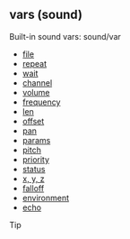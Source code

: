 ## vars (sound)


Built-in sound vars:
sound/var
+   [file](/ref/sound/var/file.md) 
+   [repeat](/ref/sound/var/repeat.md) 
+   [wait](/ref/sound/var/wait.md) 
+   [channel](/ref/sound/var/channel.md) 
+   [volume](/ref/sound/var/volume.md) 
+   [frequency](/ref/sound/var/frequency.md) 
+   [len](/ref/sound/var/len.md) 
+   [offset](/ref/sound/var/offset.md) 
+   [pan](/ref/sound/var/pan.md) 
+   [params](/ref/sound/var/params.md) 
+   [pitch](/ref/sound/var/pitch.md) 
+   [priority](/ref/sound/var/priority.md) 
+   [status](/ref/sound/var/status.md) 
+   [x, y, z](/ref/sound/var/xyz.md) 
+   [falloff](/ref/sound/var/falloff.md) 
+   [environment](/ref/sound/var/environment.md) 
+   [echo](/ref/sound/var/echo.md) 

> [!TIP] 
> 